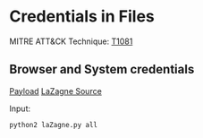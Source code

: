 # Credentials in Files

MITRE ATT&CK Technique: [T1081](https://attack.mitre.org/wiki/Technique/T1081)

## Browser and System credentials

[Payload](/Mac/Payloads/LaZagne/laZagne.py)
[LaZagne Source](https://github.com/AlessandroZ/LaZagne)

Input:

    python2 laZagne.py all

